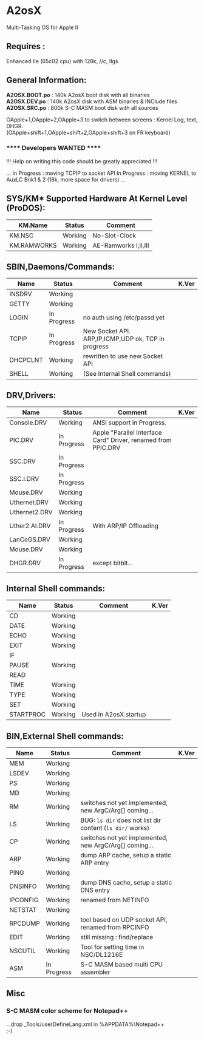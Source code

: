 # A2osX
Multi-Tasking OS for Apple II
## Requires :
Enhanced IIe (65c02 cpu) with 128k, //c, IIgs

## General Information:  
**A2OSX.BOOT.po** : 140k A2osX boot disk with all binaries  
**A2OSX.DEV.po**  : 140k A2osX disk with ASM binaries & INClude files  
**A2OSX.SRC.po**  : 800k S-C MASM boot disk with all sources  
  
OApple+1,OApple+2,OApple+3 to switch between screens : Kernel Log, text, DHGR.  
(OApple+shift+1,OApple+shift+2,OApple+shift+3 on FR keyboard)  
  
### **** Developers WANTED ****  

!!! Help on writing this code should be greatly appreciated !!!  

...
In Progress : moving TCPIP to socket API
In Progress : moving KERNEL to AuxLC Bnk1 & 2 (16k, more space for drivers)
...

## SYS/KM* Supported Hardware At Kernel Level (ProDOS):
| KM.Name | Status | Comment |
| ------- | ------ | ------- |
| KM.NSC | Working | No-Slot-Clock |
| KM.RAMWORKS | Working | AE-Ramworks I,II,III |
  
## SBIN,Daemons/Commands:  
| Name | Status | Comment | K.Ver |
| ---- | ------ | ------- | ----- |
| INSDRV | Working | |
| GETTY | Working | |
| LOGIN | In Progress | no auth using /etc/passd yet |
| TCPIP | In Progress | New Socket API. ARP,IP,ICMP,UDP ok, TCP in progress |
| DHCPCLNT | Working | rewritten to use new Socket API |
| SHELL | Working | (See Internal Shell commands) |
  
## DRV,Drivers:  
| Name | Status | Comment | K.Ver |
| ---- | ------ | ------- | ----- |
| Console.DRV | Working | ANSI support in Progress. |
| PIC.DRV | In Progress | Apple "Parallel Interface Card" Driver, renamed from PPIC.DRV|
| SSC.DRV | In Progress | |
| SSC.I.DRV | In Progress | |
| Mouse.DRV | Working | |
| Uthernet.DRV | Working | |
| Uthernet2.DRV | Working | |
| Uther2.AI.DRV | In Progress | With ARP/IP Offloading |
| LanCeGS.DRV | Working | |
| Mouse.DRV | Working | |
| DHGR.DRV | In Progress | except bitblt... |
  
## Internal Shell commands:  
| Name | Status | Comment | K.Ver |
| ---- | ------ | ------- | ----- |
| CD | Working | |
| DATE | Working  | |
| ECHO | Working | |
| EXIT | Working  | |
| IF | | |
| PAUSE | Working | |
| READ | | |
| TIME | Working | |
| TYPE | Working | |
| SET | Working  | |
| STARTPROC | Working  | Used in A2osX.startup |
  
## BIN,External Shell commands:  
| Name | Status | Comment | K.Ver |
| ---- | ------ | ------- | ----- |
| MEM | Working | | |
| LSDEV | Working | | |
| PS | Working | | |
| MD | Working | | |
| RM | Working | switches not yet implemented, new ArgC/Arg[] coming... | |
| LS | Working  | BUG: `ls dir` does not list dir content (`ls dir/` works) | |
| CP | Working| switches not yet implemented, new ArgC/Arg[] coming...  | |
| ARP | Working | dump ARP cache, setup a static ARP entry | |
| PING | Working | | |
| DNSINFO | Working | dump DNS cache, setup a static DNS entry | |
| IPCONFIG | Working | renamed from NETINFO | |
| NETSTAT | Working | | |
| RPCDUMP | Working | tool based on UDP socket API, renamed from RPCINFO | |
| EDIT | Working | still missing : find/replace | |
| NSCUTIL | Working | Tool for setting time in NSC/DL1216E | |
| ASM | In Progress | S-C MASM based multi CPU assembler | |
  
## Misc  
### S-C MASM color scheme for Notepad++  
...drop _Tools/userDefineLang.xml in %APPDATA%\Notepad++  
;-)

